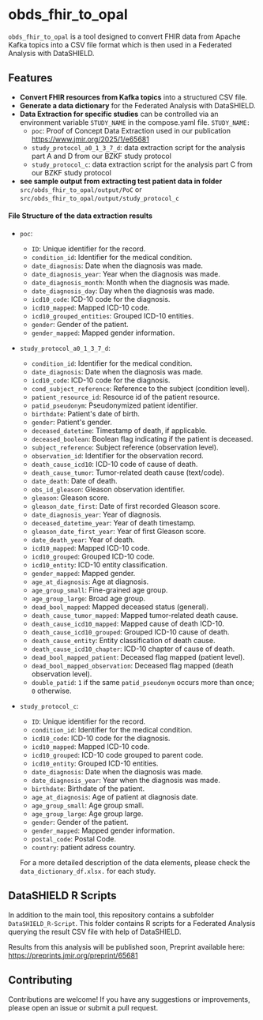 # obds_fhir_to_opal

`obds_fhir_to_opal` is a tool designed to convert FHIR data from Apache Kafka topics into a CSV file format which is then used in a Federated Analysis with DataSHIELD.

## Features

- **Convert FHIR resources from Kafka topics** into a structured CSV file.
- **Generate a data dictionary** for the Federated Analysis with DataSHIELD.
- **Data Extraction for specific studies** can be controlled via an environment variable `STUDY_NAME` in the compose.yaml file.
`STUDY_NAME:`
  - `poc`: Proof of Concept Data Extraction used in our publication https://www.jmir.org/2025/1/e65681
  - `study_protocol_a0_1_3_7_d`: data extraction script for the analysis part A and D from our BZKF study protocol
  - `study_protocol_c`: data extraction script for the analysis part C from our BZKF study protocol
- **see sample output from extracting test patient data in folder**
`src/obds_fhir_to_opal/output/PoC` or `src/obds_fhir_to_opal/output/study_protocol_c`


#### File Structure of the data extraction results
- `poc`:
  - `ID`: Unique identifier for the record.
  - `condition_id`: Identifier for the medical condition.
  - `date_diagnosis`: Date when the diagnosis was made.
  - `date_diagnosis_year`: Year when the diagnosis was made.
  - `date_diagnosis_month`: Month when the diagnosis was made.
  - `date_diagnosis_day`: Day when the diagnosis was made.
  - `icd10_code`: ICD-10 code for the diagnosis.
  - `icd10_mapped`: Mapped ICD-10 code.
  - `icd10_grouped_entities`: Grouped ICD-10 entities.
  - `gender`: Gender of the patient.
  - `gender_mapped`: Mapped gender information.
- `study_protocol_a0_1_3_7_d`:
  - `condition_id`: Identifier for the medical condition.
  - `date_diagnosis`: Date when the diagnosis was made.
  - `icd10_code`: ICD-10 code for the diagnosis.
  - `cond_subject_reference`: Reference to the subject (condition level).
  - `patient_resource_id`: Resource id of the patient resource.
  - `patid_pseudonym`: Pseudonymized patient identifier.
  - `birthdate`: Patient's date of birth.
  - `gender`: Patient's gender.
  - `deceased_datetime`: Timestamp of death, if applicable.
  - `deceased_boolean`: Boolean flag indicating if the patient is deceased.
  - `subject_reference`: Subject reference (observation level).
  - `observation_id`: Identifier for the observation record.
  - `death_cause_icd10`: ICD-10 code of cause of death.
  - `death_cause_tumor`: Tumor-related death cause (text/code).
  - `date_death`: Date of death.
  - `obs_id_gleason`: Gleason observation identifier.
  - `gleason`: Gleason score.
  - `gleason_date_first`: Date of first recorded Gleason score.
  - `date_diagnosis_year`: Year of diagnosis.
  - `deceased_datetime_year`: Year of death timestamp.
  - `gleason_date_first_year`: Year of first Gleason score.
  - `date_death_year`: Year of death.
  - `icd10_mapped`: Mapped ICD-10 code.
  - `icd10_grouped`: Grouped ICD-10 code.
  - `icd10_entity`: ICD-10 entity classification.
  - `gender_mapped`: Mapped gender.
  - `age_at_diagnosis`: Age at diagnosis.
  - `age_group_small`: Fine-grained age group.
  - `age_group_large`: Broad age group.
  - `dead_bool_mapped`: Mapped deceased status (general).
  - `death_cause_tumor_mapped`: Mapped tumor-related death cause.
  - `death_cause_icd10_mapped`: Mapped cause of death ICD-10.
  - `death_cause_icd10_grouped`: Grouped ICD-10 cause of death.
  - `death_cause_entity`: Entity classification of death cause.
  - `death_cause_icd10_chapter`: ICD-10 chapter of cause of death.
  - `dead_bool_mapped_patient`: Deceased flag mapped (patient level).
  - `dead_bool_mapped_observation`: Deceased flag mapped (death observation level).
  - `double_patid`: `1` if the same `patid_pseudonym` occurs more than once; `0` otherwise.
- `study_protocol_c`:
  - `ID`: Unique identifier for the record.
  - `condition_id`: Identifier for the medical condition.
  - `icd10_code`: ICD-10 code for the diagnosis.
  - `icd10_mapped`: Mapped ICD-10 code.
  - `icd10_grouped`: ICD-10 code grouped to parent code.
  - `icd10_entity`: Grouped ICD-10 entities.
  - `date_diagnosis`: Date when the diagnosis was made.
  - `date_diagnosis_year`: Year when the diagnosis was made.
  - `birthdate`: Birthdate of the patient.
  - `age_at_diagnosis`: Age of patient at diagnosis date.
  - `age_group_small`: Age group small.
  - `age_group_large`: Age group large.
  - `gender`: Gender of the patient.
  - `gender_mapped`: Mapped gender information.
  - `postal_code`: Postal Code.
  - `country`: patient adress country.


  For a more detailed description of the data elements, please check the `data_dictionary_df.xlsx.` for each study.

## DataSHIELD R Scripts

In addition to the main tool, this repository contains a subfolder `DataSHIELD_R-Script`. This folder contains R scripts for a Federated Analysis querying the result CSV file with help of DataSHIELD.

Results from this analysis will be published soon, Preprint available here: https://preprints.jmir.org/preprint/65681

## Contributing

Contributions are welcome! If you have any suggestions or improvements, please open an issue or submit a pull request.
